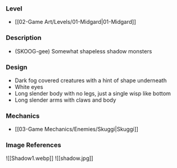 ### Level
- [[02-Game Art/Levels/01-Midgard|01-Midgard]]
### Description
- (SKOOG-gee)  Somewhat shapeless shadow monsters
### Design
- Dark fog covered creatures with a hint of shape underneath
- White eyes
- Long slender body with no legs, just a single wisp like bottom
- Long slender arms with claws and body
### Mechanics
- [[03-Game Mechanics/Enemies/Skuggi|Skuggi]]
### Image References
![[Shadow1.webp]]
![[shadow.jpg]]